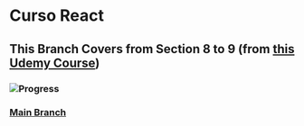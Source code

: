 # Curso React

## This Branch Covers from Section 8 to 9 (from [this Udemy Course](https://www.udemy.com/course/react-the-complete-guide-incl-redux/)) 

### ![Progress](https://progress-bar.dev/29/?title=Course-Progress)

### [Main Branch](https://github.com/talessoares/curso_react)
